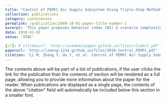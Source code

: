 ```yaml
---
title: "Control of PEMFC Air Supply Subsystem Using Triple-Step Method"
collection: publications
category: conferences
permalink: /publication/2009-10-01-paper-title-number-1
excerpt: 'This paper proposes behavior index (BI) & scenario complexity (SC)-based ADS intelligence assessment, resolving AV evaluation challenges, quantified via DIQ, demonstrated in lane change simulations.'
date: 2018-01-01
venue: 'IFAC'

[//]: # (slidesurl: 'http://academicpages.github.io/files/slides1.pdf')
paperurl: 'http://limeng-1234.github.io/files/2019-Control_PEMFC.pdf'
citation: 'Li M, Zhang Y, Hu Y, et al. Control of PEMFC Air Supply Subsystem Using Triple-Step Method[C]//2019 Chinese Control Conference (CCC). IEEE, 2019: 6547-6552.'
---
```


The contents above will be part of a list of publications, if the user clicks the link for the publication than the contents of section will be rendered as a full page, allowing you to provide more information about the paper for the reader. When publications are displayed as a single page, the contents of the above "citation" field will automatically be included below this section in a smaller font.